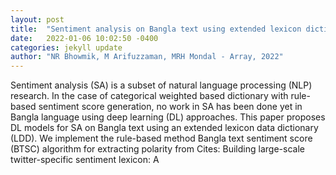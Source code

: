 ```yaml
---
layout: post
title:  "Sentiment analysis on Bangla text using extended lexicon dictionary and deep learning algorithms"
date:   2022-01-06 10:02:50 -0400
categories: jekyll update
author: "NR Bhowmik, M Arifuzzaman, MRH Mondal - Array, 2022"
---
```

Sentiment analysis (SA) is a subset of natural language processing (NLP) research. In the case of categorical weighted based dictionary with rule-based sentiment score generation, no work in SA has been done yet in Bangla language using deep learning (DL) approaches. This paper proposes DL models for SA on Bangla text using an extended lexicon data dictionary (LDD). We implement the rule-based method Bangla text sentiment score (BTSC) algorithm for extracting polarity from Cites: Building large-scale twitter-specific sentiment lexicon: A